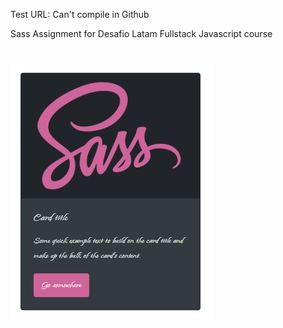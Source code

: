 Test URL: Can't compile in Github

Sass Assignment for Desafio Latam Fullstack Javascript course
#

![image](/assets/img/screenshot.jpg)
